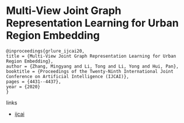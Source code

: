 # Multi-View Joint Graph Representation Learning for Urban Region Embedding

```
@inproceedings{grlure_ijcai20,
title = {Multi-View Joint Graph Representation Learning for Urban Region Embedding},
author = {Zhang, Mingyang and Li, Tong and Li, Yong and Hui, Pan},
booktitle = {Proceedings of the Twenty-Ninth International Joint Conference on Artificial Intelligence (IJCAI)},
pages = {4431--4437},
year = {2020}
}
```

links
- [ijcai](https://www.ijcai.org/Proceedings/2020/611)
